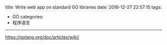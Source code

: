 title: Write web app on standard GO libraries
date: 2016-12-27 22:57:15
tags:
- GO
categories:
- 程序语言
---

https://golang.org/doc/articles/wiki/
